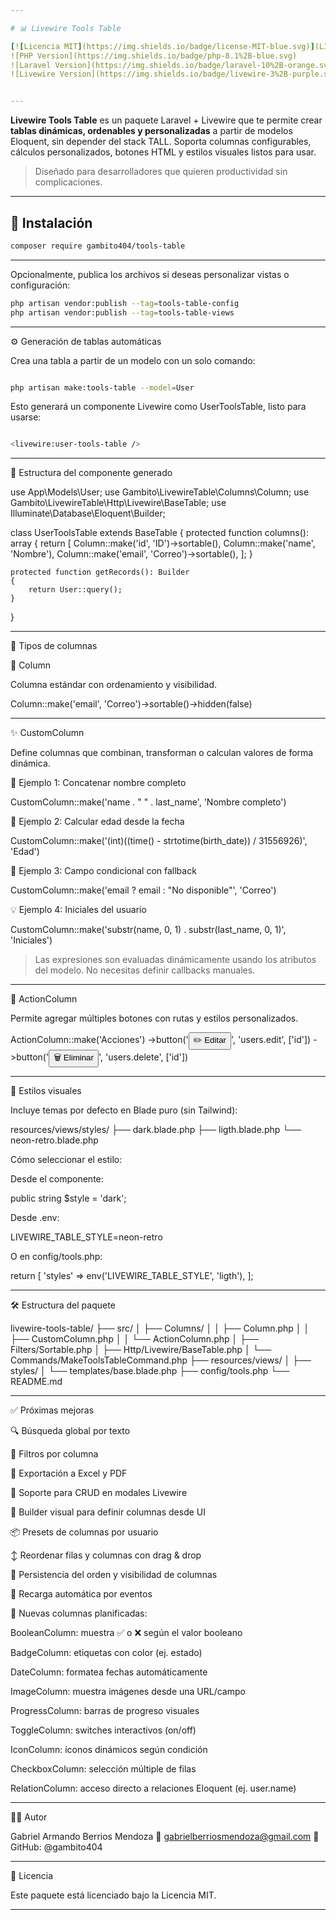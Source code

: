 ```yaml
---

# 📊 Livewire Tools Table

[![Licencia MIT](https://img.shields.io/badge/license-MIT-blue.svg)](LICENSE.md)  
![PHP Version](https://img.shields.io/badge/php-8.1%2B-blue.svg)
![Laravel Version](https://img.shields.io/badge/laravel-10%2B-orange.svg)
![Livewire Version](https://img.shields.io/badge/livewire-3%2B-purple.svg)


---
```


**Livewire Tools Table** es un paquete Laravel + Livewire que te permite crear **tablas dinámicas, ordenables y personalizadas** a partir de modelos Eloquent, sin depender del stack TALL. Soporta columnas configurables, cálculos personalizados, botones HTML y estilos visuales listos para usar.

> Diseñado para desarrolladores que quieren productividad sin complicaciones.

---

## 🚀 Instalación

```bash
composer require gambito404/tools-table
```
---
Opcionalmente, publica los archivos si deseas personalizar vistas o configuración:

```bash
php artisan vendor:publish --tag=tools-table-config
php artisan vendor:publish --tag=tools-table-views
```

---

⚙️ Generación de tablas automáticas

Crea una tabla a partir de un modelo con un solo comando:

```bash

php artisan make:tools-table --model=User
```

Esto generará un componente Livewire como UserToolsTable, listo para usarse:
```bash

<livewire:user-tools-table />
```

---

🧱 Estructura del componente generado

use App\Models\User;
use Gambito\LivewireTable\Columns\Column;
use Gambito\LivewireTable\Http\Livewire\BaseTable;
use Illuminate\Database\Eloquent\Builder;

class UserToolsTable extends BaseTable
{
    protected function columns(): array
    {
        return [
            Column::make('id', 'ID')->sortable(),
            Column::make('name', 'Nombre'),
            Column::make('email', 'Correo')->sortable(),
        ];
    }

    protected function getRecords(): Builder
    {
        return User::query();
    }
}


---

🧠 Tipos de columnas

🔹 Column

Columna estándar con ordenamiento y visibilidad.

Column::make('email', 'Correo')->sortable()->hidden(false)


---

✨ CustomColumn

Define columnas que combinan, transforman o calculan valores de forma dinámica.

🧪 Ejemplo 1: Concatenar nombre completo

CustomColumn::make('name . " " . last_name', 'Nombre completo')

🔢 Ejemplo 2: Calcular edad desde la fecha

CustomColumn::make('(int)((time() - strtotime(birth_date)) / 31556926)', 'Edad')

🛑 Ejemplo 3: Campo condicional con fallback

CustomColumn::make('email ? email : "No disponible"', 'Correo')

💡 Ejemplo 4: Iniciales del usuario

CustomColumn::make('substr(name, 0, 1) . substr(last_name, 0, 1)', 'Iniciales')

> Las expresiones son evaluadas dinámicamente usando los atributos del modelo. No necesitas definir callbacks manuales.




---

🧩 ActionColumn

Permite agregar múltiples botones con rutas y estilos personalizados.

ActionColumn::make('Acciones')
    ->button('<button class="btn btn-sm">✏️ Editar</button>', 'users.edit', ['id'])
    ->button('<button class="btn btn-sm btn-danger">🗑️ Eliminar</button>', 'users.delete', ['id'])


---

🎨 Estilos visuales

Incluye temas por defecto en Blade puro (sin Tailwind):

resources/views/styles/
├── dark.blade.php
├── ligth.blade.php
└── neon-retro.blade.php

Cómo seleccionar el estilo:

Desde el componente:

public string $style = 'dark';

Desde .env:

LIVEWIRE_TABLE_STYLE=neon-retro

O en config/tools.php:

return [
    'styles' => env('LIVEWIRE_TABLE_STYLE', 'ligth'),
];


---

🛠️ Estructura del paquete

livewire-tools-table/
├── src/
│   ├── Columns/
│   │   ├── Column.php
│   │   ├── CustomColumn.php
│   │   └── ActionColumn.php
│   ├── Filters/Sortable.php
│   ├── Http/Livewire/BaseTable.php
│   └── Commands/MakeToolsTableCommand.php
├── resources/views/
│   ├── styles/
│   └── templates/base.blade.php
├── config/tools.php
└── README.md


---

✅ Próximas mejoras

🔍 Búsqueda global por texto

🧪 Filtros por columna

🧾 Exportación a Excel y PDF

🧩 Soporte para CRUD en modales Livewire

🧱 Builder visual para definir columnas desde UI

📦 Presets de columnas por usuario

↕️ Reordenar filas y columnas con drag & drop

💾 Persistencia del orden y visibilidad de columnas

🔄 Recarga automática por eventos

🧮 Nuevas columnas planificadas:

BooleanColumn: muestra ✅ o ❌ según el valor booleano

BadgeColumn: etiquetas con color (ej. estado)

DateColumn: formatea fechas automáticamente

ImageColumn: muestra imágenes desde una URL/campo

ProgressColumn: barras de progreso visuales

ToggleColumn: switches interactivos (on/off)

IconColumn: íconos dinámicos según condición

CheckboxColumn: selección múltiple de filas

RelationColumn: acceso directo a relaciones Eloquent (ej. user.name)




---

👨‍💻 Autor

Gabriel Armando Berrios Mendoza
📧 gabrielberriosmendoza@gmail.com
🔗 GitHub: @gambito404


---

📄 Licencia

Este paquete está licenciado bajo la Licencia MIT.

---


